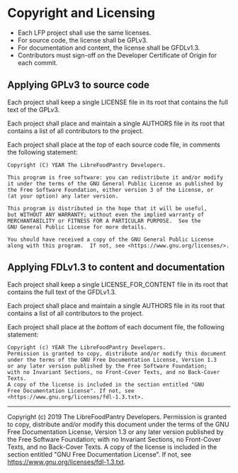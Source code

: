 Copyright and Licensing
=======================

- Each LFP project shall use the same licenses.
- For source code, the license shall be GPLv3.
- For documentation and content, the license shall be GFDLv1.3.
- Contributors must sign-off on the Developer Certificate of Origin for each commit.


Applying GPLv3 to source code
-----------------------------

Each project shall keep a single LICENSE file in its root
that contains the full text of the GPLv3.

Each project shall place and maintain a single AUTHORS file in its root
that contains a list of all contributors to the project.

Each project shall place at the *top* of each source code file,
in comments the following statement:

    Copyright (C) YEAR The LibreFoodPantry Developers.

    This program is free software: you can redistribute it and/or modify
    it under the terms of the GNU General Public License as published by
    the Free Software Foundation, either version 3 of the License, or
    (at your option) any later version.

    This program is distributed in the hope that it will be useful,
    but WITHOUT ANY WARRANTY; without even the implied warranty of
    MERCHANTABILITY or FITNESS FOR A PARTICULAR PURPOSE.  See the
    GNU General Public License for more details.

    You should have received a copy of the GNU General Public License
    along with this program.  If not, see <https://www.gnu.org/licenses/>.


Applying FDLv1.3 to content and documentation
---------------------------------------------

Each project shall keep a single LICENSE_FOR_CONTENT file in its root
that contains the full text of the GFDLv1.3.

Each project shall place and maintain a single AUTHORS file in its root
that contains a list of all contributors to the project.

Each project shall place at the *bottom* of each document file,
the following statement:

    Copyright (c) YEAR The LibreFoodPantry Developers.
    Permission is granted to copy, distribute and/or modify this document
    under the terms of the GNU Free Documentation License, Version 1.3
    or any later version published by the Free Software Foundation;
    with no Invariant Sections, no Front-Cover Texts, and no Back-Cover Texts.
    A copy of the license is included in the section entitled "GNU
    Free Documentation License". If not, see
    <https://www.gnu.org/licenses/fdl-1.3.txt>.


---
Copyright (c) 2019 The LibreFoodPantry Developers.
Permission is granted to copy, distribute and/or modify this document
under the terms of the GNU Free Documentation License, Version 1.3
or any later version published by the Free Software Foundation;
with no Invariant Sections, no Front-Cover Texts, and no Back-Cover Texts.
A copy of the license is included in the section entitled "GNU
Free Documentation License". If not, see
<https://www.gnu.org/licenses/fdl-1.3.txt>.
